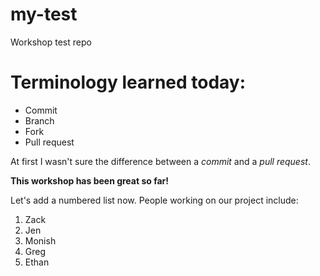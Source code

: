 # my-test
Workshop test repo  
# Terminology learned today:  
* Commit  
* Branch  
* Fork  
* Pull request  

At first I wasn't sure the difference between a *commit* and a *pull request*.

**This workshop has been great so far!**

Let's add a numbered list now. People working on our project include:  
1. Zack  
2. Jen  
3. Monish  
4. Greg  
5. Ethan


